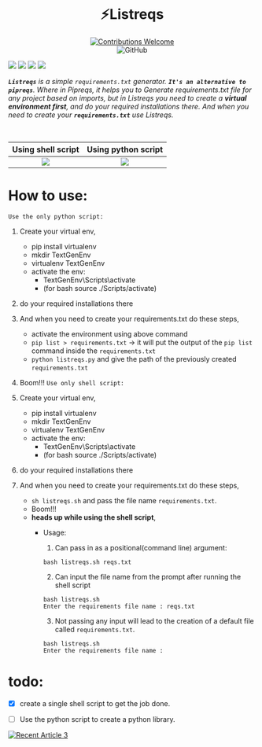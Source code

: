 <h1 align="center">⚡Listreqs</h1>
<p align="center">
<a href=""><img alt="Contributions Welcome" src="https://img.shields.io/badge/contributions-welcome-brightgreen?style=for-the-badge&labelColor=black&logo=github"></a>
<br/>
<img alt="GitHub" src="https://img.shields.io/github/license/soumya997/Listreqs?style=for-the-badge">

</p>
 
<p align="center">

 <img src="https://forthebadge.com/images/badges/built-with-love.svg"> <img src="https://forthebadge.com/images/badges/made-with-python.svg"> <img src="https://forthebadge.com/images/badges/open-source.svg"> <img src="https://forthebadge.com/images/badges/made-with-reason.svg">

</p>

<i>
<strong><code>Listreqs</code></strong> is a simple <code>requirements.txt</code> generator. <strong><code>It's an alternative to pipreqs</code></strong>. Where in Pipreqs, it helps you to Generate requirements.txt file for any project based on imports, but in Listreqs you need to create a <strong>virtual environment first</strong>, and do your required installations there. And when you need to create your <strong><code>requirements.txt</code></strong> use Listreqs.
</i>

</p>
<br>

<!-- ![ezgif-6-11ef5ffcbfc5](https://user-images.githubusercontent.com/54326088/136756679-5c8328fd-7fda-462e-8d3a-fd4e1c063553.gif)
![libreqs1](https://user-images.githubusercontent.com/40317114/136805935-ed7a07a2-8406-44e2-8ec6-50296cc9f7d1.gif)
 -->
| Using shell script             |  Using python script |
:-------------------------:|:-------------------------:
![](https://im.ezgif.com/tmp/ezgif-1-c4babba09e56.gif)  |  ![](https://user-images.githubusercontent.com/54326088/136756679-5c8328fd-7fda-462e-8d3a-fd4e1c063553.gif)



# How to use:
`Use the only python script:`
1. Create your virtual env, 
    - pip install virtualenv
    - mkdir TextGenEnv
    - virtualenv TextGenEnv
    - activate the env:  
      + TextGenEnv\Scripts\activate 
      + (for bash source ./Scripts/activate)

2. do your required installations there
3. And when you need to create your requirements.txt do these steps,
    - activate the environment using above command
    - `pip list > requirements.txt` -> it will put the output of the `pip list` command inside the `requirements.txt`
    - `python listreqs.py`  and give the path of the previously created `requirements.txt`
4. Boom!!!
`Use only shell script:`
1. Create your virtual env, 
    - pip install virtualenv
    - mkdir TextGenEnv
    - virtualenv TextGenEnv
    - activate the env:  
      + TextGenEnv\Scripts\activate 
      + (for bash source ./Scripts/activate)

2. do your required installations there
3. And when you need to create your requirements.txt do these steps,
    - `sh listreqs.sh` and pass the file name `requirements.txt`.
    - Boom!!!
    - **heads up while using the shell script**,
       + Usage:
         1. Can pass in as a positional(command line) argument:
         ```
         bash listreqs.sh reqs.txt
         ```

         2. Can input the file name from the prompt after running the shell script
         ```
         bash listreqs.sh
         Enter the requirements file name : reqs.txt
         ```

         3. Not passing any input will lead to the creation of a default file called `requirements.txt`.
         ```
         bash listreqs.sh
         Enter the requirements file name : 
         ```
# todo:

- [x] create a single shell script to get the job done.
- [ ] Use the python script to create a python library.


<a target="_blank" href="https://github-readme-medium-recent-article.vercel.app/medium/@khanfarhan10/3"><img src="https://github-readme-medium-recent-article.vercel.app/medium/@khanfarhan10/3" alt="Recent Article 3"> 
